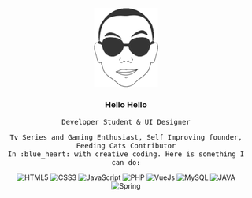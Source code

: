 <div align="center">
   <img alt="me" src="antonius.gif" style="height: 160px;">
</div>

<h3 align="center"> Hello Hello </h3>
<p align="center">
   <samp>
      Developer Student & UI Designer
   </samp>
</p>

<p align="center">
   <samp>
     Tv Series and Gaming Enthusiast, Self Improving founder, Feeding Cats Contributor
     <br>
     In :blue_heart: with creative coding. Here is something I can do:  
     <br> 
  </samp>
</p>

<p align="center">
   <img alt="HTML5" src="https://img.shields.io/badge/-HTML-E34F26?style=flat-square&logo=HTML5&logoColor=white">
   <img alt="CSS3" src="https://img.shields.io/badge/-CSS-1572B6?style=flat-square&logo=CSS3logoColor=white">
   <img alt="JavaScript" src="https://img.shields.io/badge/-JavaScript-F7DF1E?style=flat-square&logo=JavaScript&logoColor=white">
   <img alt="PHP" src="https://img.shields.io/badge/-PHP-777BB4?style=flat-square&logo=PHP&logoColor=white">
   <img alt="VueJs" src="https://img.shields.io/badge/-Vue.js-4FC08D?style=flat-square&logo=Vue.js&logoColor=white">
   <img alt="MySQL" src="https://img.shields.io/badge/-MySQL-4479A1?style=flat-square&logo=MySQL&logoColor=white">
   <img alt="JAVA" src="https://img.shields.io/badge/Java-ED8B00?style=flat-square&logo=java&logoColor=white">
   <img alt="Spring" src="https://img.shields.io/badge/Spring-6DB33F?style=flat-square&logo=spring&logoColor=white">
</p>
